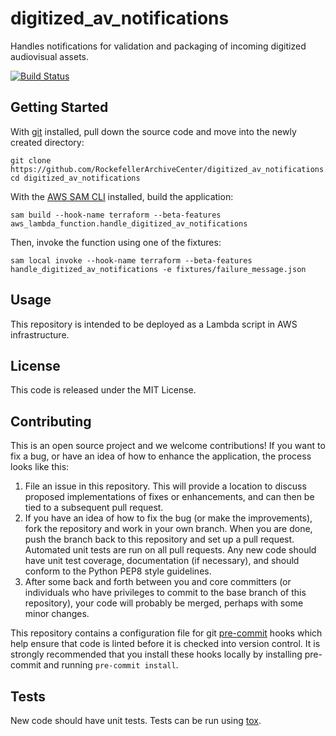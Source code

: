 # digitized_av_notifications
Handles notifications for validation and packaging of incoming digitized audiovisual assets.

[![Build Status](https://app.travis-ci.com/RockefellerArchiveCenter/digitized_av_notifications.svg?branch=base)](https://app.travis-ci.com/RockefellerArchiveCenter/digitized_av_notifications)

## Getting Started

With [git](https://git-scm.com/) installed, pull down the source code and move into the newly created directory:

```
git clone https://github.com/RockefellerArchiveCenter/digitized_av_notifications.git
cd digitized_av_notifications
```

With the [AWS SAM CLI](https://docs.aws.amazon.com/serverless-application-model/latest/developerguide/install-sam-cli.html) installed, build the application:

```
sam build --hook-name terraform --beta-features aws_lambda_function.handle_digitized_av_notifications
```

Then, invoke the function using one of the fixtures:

```
sam local invoke --hook-name terraform --beta-features handle_digitized_av_notifications -e fixtures/failure_message.json
```

## Usage

This repository is intended to be deployed as a Lambda script in AWS infrastructure.

## License

This code is released under the MIT License.

## Contributing

This is an open source project and we welcome contributions! If you want to fix a bug, or have an idea of how to enhance the application, the process looks like this:

1. File an issue in this repository. This will provide a location to discuss proposed implementations of fixes or enhancements, and can then be tied to a subsequent pull request.
2. If you have an idea of how to fix the bug (or make the improvements), fork the repository and work in your own branch. When you are done, push the branch back to this repository and set up a pull request. Automated unit tests are run on all pull requests. Any new code should have unit test coverage, documentation (if necessary), and should conform to the Python PEP8 style guidelines.
3. After some back and forth between you and core committers (or individuals who have privileges to commit to the base branch of this repository), your code will probably be merged, perhaps with some minor changes.

This repository contains a configuration file for git [pre-commit](https://pre-commit.com/) hooks which help ensure that code is linted before it is checked into version control. It is strongly recommended that you install these hooks locally by installing pre-commit and running `pre-commit install`.

## Tests

New code should have unit tests. Tests can be run using [tox](https://tox.readthedocs.io/).
